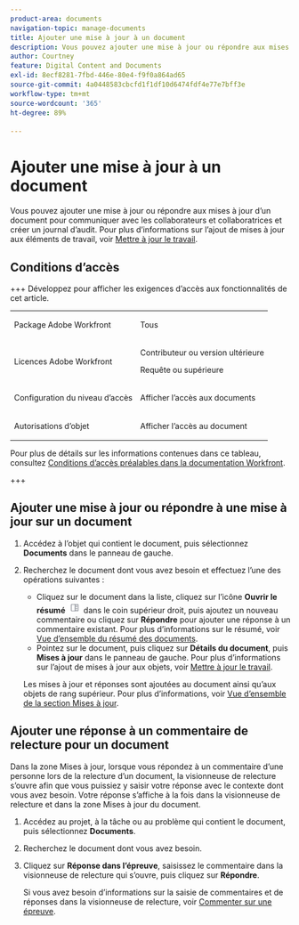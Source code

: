 ```yaml
---
product-area: documents
navigation-topic: manage-documents
title: Ajouter une mise à jour à un document
description: Vous pouvez ajouter une mise à jour ou répondre aux mises à jour d’un document pour communiquer avec les collaborateurs et collaboratrices et créer un journal d’audit. Pour plus d’informations sur l’ajout de mises à jour aux éléments de travail, voir Mettre à jour le travail.
author: Courtney
feature: Digital Content and Documents
exl-id: 8ecf8281-7fbd-446e-80e4-f9f0a864ad65
source-git-commit: 4a0448583cbcfd1f1df10d6474fdf4e77e7bff3e
workflow-type: tm+mt
source-wordcount: '365'
ht-degree: 89%

---
```


# Ajouter une mise à jour à un document

<!--Audited: April, 2024-->

Vous pouvez ajouter une mise à jour ou répondre aux mises à jour d’un document pour communiquer avec les collaborateurs et collaboratrices et créer un journal d’audit. Pour plus d’informations sur l’ajout de mises à jour aux éléments de travail, voir [Mettre à jour le travail](../../workfront-basics/updating-work-items-and-viewing-updates/update-work.md).

## Conditions d’accès

+++ Développez pour afficher les exigences d’accès aux fonctionnalités de cet article.


<table style="table-layout:auto"> 
 <col> 
 <col> 
 <tbody> 
  <tr> 
   <td role="rowheader">Package Adobe Workfront</td> 
   <td> <p> Tous</p> </td> 
  </tr> 
  <tr> 
   <td role="rowheader">Licences Adobe Workfront</td> 
   <td> <p>Contributeur ou version ultérieure</p> 
   <p>Requête ou supérieure</p>
   </td> 
  </tr> 
  <tr> 
   <td role="rowheader">Configuration du niveau d’accès</td> 
   <td> <p>Afficher l’accès aux documents</p> </td> 
  </tr>

<tr> 
   <td role="rowheader">Autorisations d’objet</td> 
   <td> <p>Afficher l’accès au document</p> </td> 
  </tr> 
 </tbody> 
</table>

Pour plus de détails sur les informations contenues dans ce tableau, consultez [Conditions d’accès préalables dans la documentation Workfront](/help/quicksilver/administration-and-setup/add-users/access-levels-and-object-permissions/access-level-requirements-in-documentation.md).

+++

## Ajouter une mise à jour ou répondre à une mise à jour sur un document

1. Accédez à l’objet qui contient le document, puis sélectionnez **Documents** dans le panneau de gauche.
1. Recherchez le document dont vous avez besoin et effectuez l’une des opérations suivantes :

   * Cliquez sur le document dans la liste, cliquez sur l’icône **Ouvrir le résumé** ![Ouvrir le résumé](assets/qs-summary-in-new-toolbar-small.png) dans le coin supérieur droit, puis ajoutez un nouveau commentaire ou cliquez sur **Répondre** pour ajouter une réponse à un commentaire existant. Pour plus d’informations sur le résumé, voir [Vue d’ensemble du résumé des documents](../../documents/managing-documents/summary-for-documents.md).
   * Pointez sur le document, puis cliquez sur **Détails du document**, puis **Mises à jour** dans le panneau de gauche.
Pour plus d’informations sur l’ajout de mises à jour aux objets, voir [Mettre à jour le travail](../../workfront-basics/updating-work-items-and-viewing-updates/update-work.md).

   Les mises à jour et réponses sont ajoutées au document ainsi qu’aux objets de rang supérieur. Pour plus d’informations, voir [Vue d’ensemble de la section Mises à jour](../../workfront-basics/updating-work-items-and-viewing-updates/updates-tab-overview.md).


## Ajouter une réponse à un commentaire de relecture pour un document

Dans la zone Mises à jour, lorsque vous répondez à un commentaire d’une personne lors de la relecture d’un document, la visionneuse de relecture s’ouvre afin que vous puissiez y saisir votre réponse avec le contexte dont vous avez besoin. Votre réponse s’affiche à la fois dans la visionneuse de relecture et dans la zone Mises à jour du document.

1. Accédez au projet, à la tâche ou au problème qui contient le document, puis sélectionnez **Documents**.
1. Recherchez le document dont vous avez besoin.

1. Cliquez sur **Réponse dans l’épreuve**, saisissez le commentaire dans la visionneuse de relecture qui s’ouvre, puis cliquez sur **Répondre**.

   Si vous avez besoin d’informations sur la saisie de commentaires et de réponses dans la visionneuse de relecture, voir [Commenter sur une épreuve](../../review-and-approve-work/proofing/reviewing-proofs-within-workfront/comment-on-a-proof/comment-on-proof-1.md).
